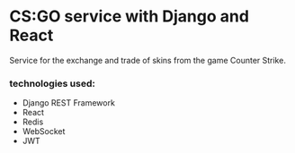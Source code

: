 # CS:GO service with Django and React

Service for the exchange and trade of skins from the game Counter Strike.

### technologies used:
- Django REST Framework
- React
- Redis
- WebSocket
- JWT
